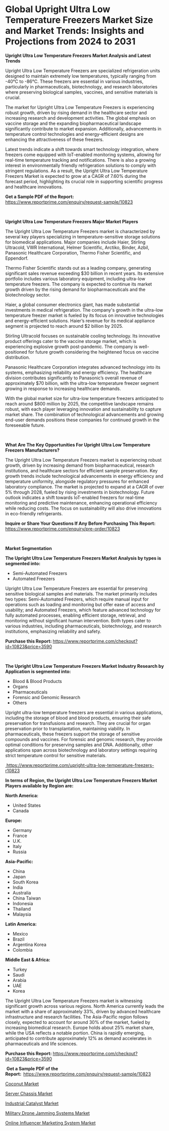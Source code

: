 <p><h1>Global Upright Ultra Low Temperature Freezers Market Size and Market Trends: Insights and Projections from 2024 to 2031</h1></p><p><strong>Upright Ultra Low Temperature Freezers Market Analysis and Latest Trends</strong></p>
<p><p>Upright Ultra Low Temperature Freezers are specialized refrigeration units designed to maintain extremely low temperatures, typically ranging from -40°C to -86°C. These freezers are essential in various industries, particularly in pharmaceuticals, biotechnology, and research laboratories where preserving biological samples, vaccines, and sensitive materials is crucial. </p><p>The market for Upright Ultra Low Temperature Freezers is experiencing robust growth, driven by rising demand in the healthcare sector and increasing research and development activities. The global emphasis on vaccine storage and the expanding biopharmaceutical landscape significantly contribute to market expansion. Additionally, advancements in temperature control technologies and energy-efficient designs are enhancing the attractiveness of these freezers.</p><p>Latest trends indicate a shift towards smart technology integration, where freezers come equipped with IoT-enabled monitoring systems, allowing for real-time temperature tracking and notifications. There is also a growing interest in environmentally friendly refrigeration solutions to comply with stringent regulations. As a result, the Upright Ultra Low Temperature Freezers Market is expected to grow at a CAGR of 7.60% during the forecast period, highlighting its crucial role in supporting scientific progress and healthcare innovations.</p></p>
<p><strong>Get a Sample PDF of the Report:&nbsp;</strong> <a href="https://www.reportprime.com/enquiry/request-sample/10823?utm_campaign=99&utm_medium=2&utm_source=Github&utm_content=ia&utm_term=29112024&utm_id=upright-ultra-low-temperature-freezers">https://www.reportprime.com/enquiry/request-sample/10823</a></p>
<p>&nbsp;</p>
<p><strong>Upright Ultra Low Temperature Freezers Major Market Players</strong></p>
<p><p>The Upright Ultra Low Temperature Freezers market is characterized by several key players specializing in temperature-sensitive storage solutions for biomedical applications. Major companies include Haier, Stirling Ultracold, VWR International, Helmer Scientific, Arctiko, Binder, Azbil, Panasonic Healthcare Corporation, Thermo Fisher Scientific, and Eppendorf.</p><p>Thermo Fisher Scientific stands out as a leading company, generating significant sales revenue exceeding $30 billion in recent years. Its extensive portfolio includes various laboratory equipment, including ultra-low temperature freezers. The company is expected to continue its market growth driven by the rising demand for biopharmaceuticals and the biotechnology sector.</p><p>Haier, a global consumer electronics giant, has made substantial investments in medical refrigeration. The company's growth in the ultra-low temperature freezer market is fueled by its focus on innovative technologies and energy-efficient solutions. Haier’s revenue for its medical appliance segment is projected to reach around $2 billion by 2025.</p><p>Stirling Ultracold focuses on sustainable cooling technology. Its innovative product offerings cater to the vaccine storage market, which is experiencing explosive growth post-pandemic. The company is well-positioned for future growth considering the heightened focus on vaccine distribution.</p><p>Panasonic Healthcare Corporation integrates advanced technology into its systems, emphasizing reliability and energy efficiency. The healthcare division contributes significantly to Panasonic’s overall revenue of approximately $70 billion, with the ultra-low temperature freezer segment growing in response to increasing healthcare demands.</p><p>With the global market size for ultra-low temperature freezers anticipated to reach around $800 million by 2025, the competitive landscape remains robust, with each player leveraging innovation and sustainability to capture market share. The combination of technological advancements and growing end-user demands positions these companies for continued growth in the foreseeable future.</p></p>
<p>&nbsp;</p>
<p><strong>What Are The Key Opportunities For Upright Ultra Low Temperature Freezers Manufacturers?</strong></p>
<p><p>The Upright Ultra Low Temperature Freezers market is experiencing robust growth, driven by increasing demand from biopharmaceutical, research institutions, and healthcare sectors for efficient sample preservation. Key growth trends include technological advancements in energy efficiency and temperature uniformity, alongside regulatory pressures for enhanced laboratory compliance. The market is projected to expand at a CAGR of over 5% through 2028, fueled by rising investments in biotechnology. Future outlook indicates a shift towards IoT-enabled freezers for real-time monitoring and predictive maintenance, enhancing operational efficiency while reducing costs. The focus on sustainability will also drive innovations in eco-friendly refrigerants.</p></p>
<p><strong>Inquire or Share Your Questions If Any Before Purchasing This Report:</strong> <a href="https://www.reportprime.com/enquiry/pre-order/10823?utm_campaign=99&utm_medium=2&utm_source=Github&utm_content=ia&utm_term=29112024&utm_id=upright-ultra-low-temperature-freezers">https://www.reportprime.com/enquiry/pre-order/10823</a></p>
<p>&nbsp;</p>
<p><strong>Market Segmentation</strong></p>
<p><strong>The Upright Ultra Low Temperature Freezers Market Analysis by types is segmented into:</strong></p>
<p><ul><li>Semi-Automated Freezers</li><li>Automated Freezers</li></ul></p>
<p><p>Upright Ultra Low Temperature Freezers are essential for preserving sensitive biological samples and materials. The market primarily includes two types: Semi-Automated Freezers, which require manual input for operations such as loading and monitoring but offer ease of access and usability; and Automated Freezers, which feature advanced technology for fully automated processes, enabling efficient storage, retrieval, and monitoring without significant human intervention. Both types cater to various industries, including pharmaceuticals, biotechnology, and research institutions, emphasizing reliability and safety.</p></p>
<p><strong>Purchase this Report:&nbsp;</strong><a href="https://www.reportprime.com/checkout?id=10823&price=3590&utm_campaign=99&utm_medium=2&utm_source=Github&utm_content=ia&utm_term=29112024&utm_id=upright-ultra-low-temperature-freezers">https://www.reportprime.com/checkout?id=10823&price=3590</a></p>
<p>&nbsp;</p>
<p><strong>The Upright Ultra Low Temperature Freezers Market Industry Research by Application is segmented into:</strong></p>
<p><ul><li>Blood & Blood Products</li><li>Organs</li><li>Pharmaceuticals</li><li>Forensic and Genomic Research</li><li>Others</li></ul></p>
<p><p>Upright ultra-low temperature freezers are essential in various applications, including the storage of blood and blood products, ensuring their safe preservation for transfusions and research. They are crucial for organ preservation prior to transplantation, maintaining viability. In pharmaceuticals, these freezers support the storage of sensitive compounds and vaccines. For forensic and genomic research, they provide optimal conditions for preserving samples and DNA. Additionally, other applications span across biotechnology and laboratory settings requiring strict temperature control for sensitive materials.</p></p>
<p><a href="https://www.reportprime.com/upright-ultra-low-temperature-freezers-r10823?utm_campaign=99&utm_medium=2&utm_source=Github&utm_content=ia&utm_term=29112024&utm_id=upright-ultra-low-temperature-freezers">&nbsp;https://www.reportprime.com/upright-ultra-low-temperature-freezers-r10823</a></p>
<p><strong>In terms of Region, the Upright Ultra Low Temperature Freezers Market Players available by Region are:</strong></p>
<p>
    <p> <strong> North America: </strong>
        <ul>
            <li>United States</li>
            <li>Canada</li>
        </ul>
        </p> 
    <p> <strong> Europe: </strong>
        <ul>
            <li>Germany</li>
            <li>France</li>
            <li>U.K.</li>
            <li>Italy</li>
            <li>Russia</li>
        </ul>
        </p> 
    <p> <strong> Asia-Pacific: </strong>
        <ul>
            <li>China</li>
            <li>Japan</li>
            <li>South Korea</li>
            <li>India</li>
            <li>Australia</li>
            <li>China Taiwan</li>
            <li>Indonesia</li>
            <li>Thailand</li>
            <li>Malaysia</li>
        </ul>
        </p> 
    <p> <strong> Latin America: </strong>
        <ul>
            <li>Mexico</li>
            <li>Brazil</li>
            <li>Argentina Korea</li>
            <li>Colombia</li>
        </ul>
        </p> 
    <p> <strong> Middle East & Africa: </strong>
        <ul>
            <li>Turkey</li>
            <li>Saudi</li>
            <li>Arabia</li>
            <li>UAE</li>
            <li>Korea</li>
        </ul>
    </p>
    </p>
<p><p>The Upright Ultra Low Temperature Freezers market is witnessing significant growth across various regions. North America currently leads the market with a share of approximately 33%, driven by advanced healthcare infrastructure and research facilities. The Asia-Pacific region follows closely, expected to account for around 30% of the market, fueled by increasing biomedical research. Europe holds about 25% market share, while the USA reflects a notable portion. China is rapidly emerging, anticipated to contribute approximately 12% as demand accelerates in pharmaceuticals and life sciences.</p></p>
<p><strong>Purchase this Report: </strong><a href="https://www.reportprime.com/checkout?id=10823&price=3590&utm_campaign=99&utm_medium=2&utm_source=Github&utm_content=ia&utm_term=29112024&utm_id=upright-ultra-low-temperature-freezers">https://www.reportprime.com/checkout?id=10823&price=3590</a></p>
<p>&nbsp;<strong>Get a Sample PDF of the Report:&nbsp;&nbsp;</strong><a href="https://www.reportprime.com/enquiry/request-sample/10823?utm_campaign=99&utm_medium=2&utm_source=Github&utm_content=ia&utm_term=29112024&utm_id=upright-ultra-low-temperature-freezers">https://www.reportprime.com/enquiry/request-sample/10823</a></p>
<p><strong></strong></p>
<p><p><a href="https://www.linkedin.com/pulse/global-coconut-market-trends-innovations-forward-looking-analysis-m316c?utm_campaign=99&utm_medium=2&utm_source=Github&utm_content=ia&utm_term=29112024&utm_id=upright-ultra-low-temperature-freezers">Coconut Market</a></p><p><a href="https://www.linkedin.com/pulse/server-chassis-market-outlook-forecast-from-2024-2031-vector-bureau-tew5c?utm_campaign=99&utm_medium=2&utm_source=Github&utm_content=ia&utm_term=29112024&utm_id=upright-ultra-low-temperature-freezers">Server Chassis Market</a></p><p><a href="https://www.linkedin.com/pulse/industrial-catalyst-momentum-charting-127-cagr-path-2024-2031-cl9je?utm_campaign=99&utm_medium=2&utm_source=Github&utm_content=ia&utm_term=29112024&utm_id=upright-ultra-low-temperature-freezers">Industrial Catalyst Market</a></p><p><a href="https://issuu.com/reportprime-2/docs/military-drone-jamming-systems-mark_f9467cd1435dc5?utm_campaign=99&utm_medium=2&utm_source=Github&utm_content=ia&utm_term=29112024&utm_id=upright-ultra-low-temperature-freezers">Military Drone Jamming Systems Market</a></p><p><a href="https://issuu.com/reportprime-2/docs/online-influencer-marketing-system-_1ba3f09b0d9eaf?utm_campaign=99&utm_medium=2&utm_source=Github&utm_content=ia&utm_term=29112024&utm_id=upright-ultra-low-temperature-freezers">Online Influencer Marketing System Market</a></p></p>